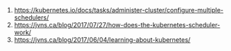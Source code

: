 1. https://kubernetes.io/docs/tasks/administer-cluster/configure-multiple-schedulers/ 
2. https://jvns.ca/blog/2017/07/27/how-does-the-kubernetes-scheduler-work/
3. https://jvns.ca/blog/2017/06/04/learning-about-kubernetes/
